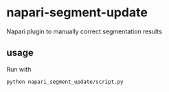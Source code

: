 # napari-segment-update

Napari plugin to manually correct segmentation results

## usage
Run with 

	python napari_segment_update/script.py
